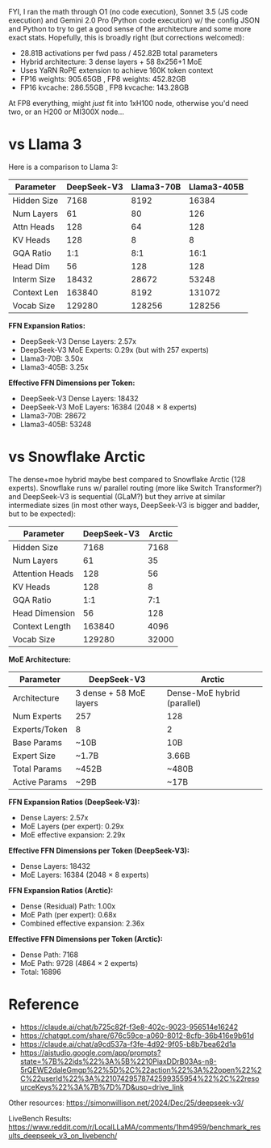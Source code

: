 FYI, I ran the math through O1 (no code execution), Sonnet 3.5 (JS code execution) and Gemini 2.0 Pro (Python code execution) w/ the config JSON and Python to try to get a good sense of the architecture and some more exact stats. Hopefully, this is broadly right (but corrections welcomed):

- 28.81B activations per fwd pass / 452.82B total parameters
- Hybrid architecture: 3 dense layers + 58 8x256+1 MoE
- Uses YaRN RoPE extension to achieve 160K token context
- FP16 weights: 905.65GB , FP8 weights: 452.82GB
- FP16 kvcache: 286.55GB , FP8 kvcache: 143.28GB

At FP8 everything, might *just* fit into 1xH100 node, otherwise you'd need two, or an H200 or MI300X node...

# vs Llama 3
Here is a comparison to Llama 3:

| Parameter | DeepSeek-V3 | Llama3-70B | Llama3-405B |
|----------|---------------|---------------|---------------|
| Hidden Size | 7168 | 8192 | 16384 |
| Num Layers | 61 | 80 | 126 |
| Attn Heads | 128 | 64 | 128 |
| KV Heads | 128 | 8 | 8 |
| GQA Ratio | 1:1 | 8:1 | 16:1 |
| Head Dim | 56 | 128 | 128 |
| Interm Size | 18432 | 28672 | 53248 |
| Context Len | 163840 | 8192 | 131072 |
| Vocab Size | 129280 | 128256 | 128256 |

**FFN Expansion Ratios:**
- DeepSeek-V3 Dense Layers: 2.57x
- DeepSeek-V3 MoE Experts: 0.29x (but with 257 experts)
- Llama3-70B: 3.50x
- Llama3-405B: 3.25x

**Effective FFN Dimensions per Token:**
- DeepSeek-V3 Dense Layers: 18432
- DeepSeek-V3 MoE Layers: 16384 (2048 × 8 experts)
- Llama3-70B: 28672
- Llama3-405B: 53248

# vs Snowflake Arctic

The dense+moe hybrid maybe best compared to Snowflake Arctic (128 experts). Snowflake runs w/ parallel routing (more like Switch Transformer?) and DeepSeek-V3 is sequential (GLaM?) but they arrive at similar intermediate sizes (in most other ways, DeepSeek-V3 is bigger and badder, but to be expected):

| Parameter | DeepSeek-V3 | Arctic |
|------------|-------------|---------|
| Hidden Size | 7168 | 7168 |
| Num Layers | 61 | 35 |
| Attention Heads | 128 | 56 |
| KV Heads | 128 | 8 |
| GQA Ratio | 1:1 | 7:1 |
| Head Dimension | 56 | 128 |
| Context Length | 163840 | 4096 |
| Vocab Size | 129280 | 32000 |

**MoE Architecture:**

| Parameter | DeepSeek-V3 | Arctic |
|------------|-------------|---------|
| Architecture | 3 dense + 58 MoE layers | Dense-MoE hybrid (parallel) |
| Num Experts | 257 | 128 |
| Experts/Token | 8 | 2 |
| Base Params | ~10B | 10B |
| Expert Size | ~1.7B | 3.66B |
| Total Params | ~452B | ~480B |
| Active Params | ~29B | ~17B |

**FFN Expansion Ratios (DeepSeek-V3):**
- Dense Layers: 2.57x
- MoE Layers (per expert): 0.29x
- MoE effective expansion: 2.29x

**Effective FFN Dimensions per Token (DeepSeek-V3):**
- Dense Layers: 18432
- MoE Layers: 16384 (2048 × 8 experts)

**FFN Expansion Ratios (Arctic):**
- Dense (Residual) Path: 1.00x
- MoE Path (per expert): 0.68x
- Combined effective expansion: 2.36x

**Effective FFN Dimensions per Token (Arctic):**
- Dense Path: 7168
- MoE Path: 9728 (4864 × 2 experts)
- Total: 16896


# Reference
- https://claude.ai/chat/b725c82f-f3e8-402c-9023-956514e16242
- https://chatgpt.com/share/676c59ce-a060-8012-8cfb-36b416e9b61d
- https://claude.ai/chat/a9cd537a-f3fe-4d92-9f05-b8b7bea62d1a
- https://aistudio.google.com/app/prompts?state=%7B%22ids%22%3A%5B%2210PiaxDDrB03As-n8-5rQEWE2daleGmgp%22%5D%2C%22action%22%3A%22open%22%2C%22userId%22%3A%22107429578742599355954%22%2C%22resourceKeys%22%3A%7B%7D%7D&usp=drive_link

Other resources:
https://simonwillison.net/2024/Dec/25/deepseek-v3/

LiveBench Results:
https://www.reddit.com/r/LocalLLaMA/comments/1hm4959/benchmark_results_deepseek_v3_on_livebench/